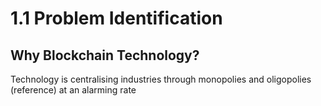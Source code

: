 # 1.1 Problem Identification

## Why Blockchain Technology?

Technology is centralising industries through monopolies and oligopolies (reference) at an alarming rate
